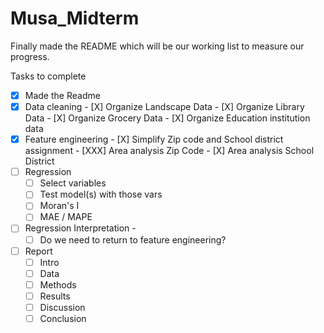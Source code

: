 # Musa_Midterm

Finally made the README which will be our working list to measure our progress. 

Tasks to complete
- [X] Made the Readme
- [X] Data cleaning
      - [X] Organize Landscape Data
      - [X] Organize Library Data
      - [X] Organize Grocery Data
      - [X] Organize Education institution data  
- [X] Feature engineering
      - [X] Simplify Zip code and School district assignment 
      - [XXX] Area analysis Zip Code
      - [X] Area analysis School District
- [ ] Regression
  - [ ] Select variables
  - [ ] Test model(s) with those vars
  - [ ] Moran's I
  - [ ] MAE / MAPE
- [ ] Regression Interpretation -
  - [ ] Do we need to return to feature engineering?
- [ ] Report
  - [ ] Intro
  - [ ] Data
  - [ ] Methods
  - [ ] Results
  - [ ] Discussion
  - [ ] Conclusion
